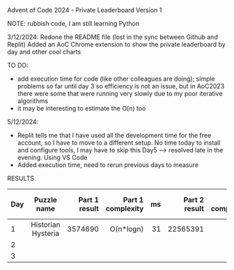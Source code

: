 Advent of Code 2024 - Private Leaderboard Version 1

NOTE: rubbish code, I am still learning Python

3/12/2024:
Redone the README file (lost in the sync between Github and Replit)
Added an AoC Chrome extension to show the private leaderboard by day and other cool charts

TO DO:
- add execution time for code (like other colleagues are doing); simple problems so far until day 3 so efficiency is not an issue, but in AoC2023 there were some that were running very slowly due to my poor iterative algorithms
- it may be interesting to estimate the O(n) too

5/12/2024:
- Replit tells me that I have used all the development time for the free account, so I have to move to a different setup. No time today to install and configure tools, I may have to skip this Day5 --> resolved late in the evening. Using VS Code
- Added execution time, need to rerun previous days to measure


RESULTS

| Day | Puzzle name | Part 1 result | Part 1 complexity | ms | Part 2 result | Part 1 complexity | ms | Total Time (ms) |
| --- |:-------------:| -----:| -----:| -----:| -----:| -----:| -----:| -----:|
| 1 | Historian Hysteria | 3574690 | O(n*logn) | 31 | 22565391 | O(n) | 17 | 48 |
| 2 |       |   |  |  |  |  |
| 3 |       |   |  |  |  |  |
